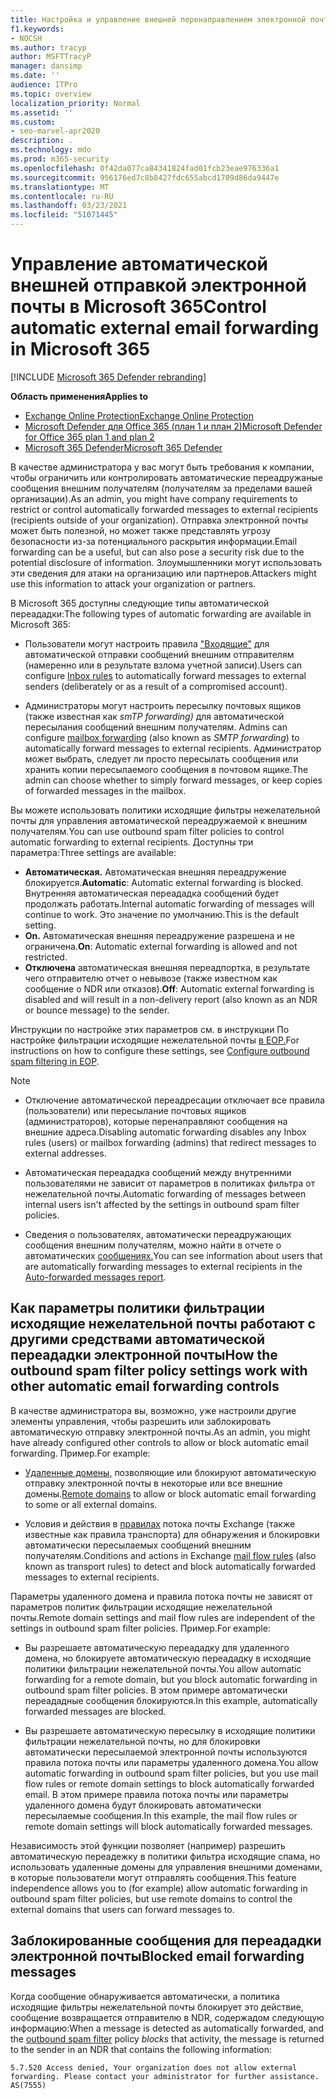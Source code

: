 ```yaml
---
title: Настройка и управление внешней перенаправлением электронной почты, автоматическая переададка, отказано в доступе 5.7.520, отключение внешней переадправления, администратор отключил внешнюю переадправление, исходящие политики по борьбе со спамом
f1.keywords:
- NOCSH
ms.author: tracyp
author: MSFTTracyP
manager: dansimp
ms.date: ''
audience: ITPro
ms.topic: overview
localization_priority: Normal
ms.assetid: ''
ms.custom:
- seo-marvel-apr2020
description: .
ms.technology: mdo
ms.prod: m365-security
ms.openlocfilehash: 0f42da077ca84341824fad01fcb23eae976336a1
ms.sourcegitcommit: 956176ed7c8b8427fdc655abcd1709d86da9447e
ms.translationtype: MT
ms.contentlocale: ru-RU
ms.lasthandoff: 03/23/2021
ms.locfileid: "51071445"
---
```

# <a name="control-automatic-external-email-forwarding-in-microsoft-365"></a><span data-ttu-id="a6fdd-103">Управление автоматической внешней отправкой электронной почты в Microsoft 365</span><span class="sxs-lookup"><span data-stu-id="a6fdd-103">Control automatic external email forwarding in Microsoft 365</span></span>

[!INCLUDE [Microsoft 365 Defender rebranding](../includes/microsoft-defender-for-office.md)]

<span data-ttu-id="a6fdd-104">**Область применения**</span><span class="sxs-lookup"><span data-stu-id="a6fdd-104">**Applies to**</span></span>
- [<span data-ttu-id="a6fdd-105">Exchange Online Protection</span><span class="sxs-lookup"><span data-stu-id="a6fdd-105">Exchange Online Protection</span></span>](exchange-online-protection-overview.md)
- [<span data-ttu-id="a6fdd-106">Microsoft Defender для Office 365 (план 1 и план 2)</span><span class="sxs-lookup"><span data-stu-id="a6fdd-106">Microsoft Defender for Office 365 plan 1 and plan 2</span></span>](defender-for-office-365.md)
- [<span data-ttu-id="a6fdd-107">Microsoft 365 Defender</span><span class="sxs-lookup"><span data-stu-id="a6fdd-107">Microsoft 365 Defender</span></span>](../defender/microsoft-365-defender.md)

<span data-ttu-id="a6fdd-108">В качестве администратора у вас могут быть требования к компании, чтобы ограничить или контролировать автоматические переадружаные сообщения внешним получателям (получателям за пределами вашей организации).</span><span class="sxs-lookup"><span data-stu-id="a6fdd-108">As an admin, you might have company requirements to restrict or control automatically forwarded messages to external recipients (recipients outside of your organization).</span></span> <span data-ttu-id="a6fdd-109">Отправка электронной почты может быть полезной, но может также представлять угрозу безопасности из-за потенциального раскрытия информации.</span><span class="sxs-lookup"><span data-stu-id="a6fdd-109">Email forwarding can be a useful, but can also pose a security risk due to the potential disclosure of information.</span></span> <span data-ttu-id="a6fdd-110">Злоумышленники могут использовать эти сведения для атаки на организацию или партнеров.</span><span class="sxs-lookup"><span data-stu-id="a6fdd-110">Attackers might use this information to attack your organization or partners.</span></span>


<span data-ttu-id="a6fdd-111">В Microsoft 365 доступны следующие типы автоматической переададки:</span><span class="sxs-lookup"><span data-stu-id="a6fdd-111">The following types of automatic forwarding are available in Microsoft 365:</span></span>

- <span data-ttu-id="a6fdd-112">Пользователи могут настроить правила ["Входящие"](https://support.microsoft.com/office/c24f5dea-9465-4df4-ad17-a50704d66c59) для автоматической отправки сообщений внешним отправителям (намеренно или в результате взлома учетной записи).</span><span class="sxs-lookup"><span data-stu-id="a6fdd-112">Users can configure [Inbox rules](https://support.microsoft.com/office/c24f5dea-9465-4df4-ad17-a50704d66c59) to automatically forward messages to external senders (deliberately or as a result of a compromised account).</span></span>

- <span data-ttu-id="a6fdd-113">Администраторы могут настроить пересылку почтовых ящиков (также известная как _smTP forwarding)_ для автоматической пересылания сообщений внешним получателям. [](/exchange/recipients-in-exchange-online/manage-user-mailboxes/configure-email-forwarding)</span><span class="sxs-lookup"><span data-stu-id="a6fdd-113">Admins can configure [mailbox forwarding](/exchange/recipients-in-exchange-online/manage-user-mailboxes/configure-email-forwarding) (also known as _SMTP forwarding_) to automatically forward messages to external recipients.</span></span> <span data-ttu-id="a6fdd-114">Администратор может выбрать, следует ли просто пересылать сообщения или хранить копии пересылаемого сообщения в почтовом ящике.</span><span class="sxs-lookup"><span data-stu-id="a6fdd-114">The admin can choose whether to simply forward messages, or keep copies of forwarded messages in the mailbox.</span></span>

<span data-ttu-id="a6fdd-115">Вы можете использовать политики исходящие фильтры нежелательной почты для управления автоматической переадружаемой к внешним получателям.</span><span class="sxs-lookup"><span data-stu-id="a6fdd-115">You can use outbound spam filter policies to control automatic forwarding to external recipients.</span></span> <span data-ttu-id="a6fdd-116">Доступны три параметра:</span><span class="sxs-lookup"><span data-stu-id="a6fdd-116">Three settings are available:</span></span>

- <span data-ttu-id="a6fdd-117">**Автоматическая.** Автоматическая внешняя переадружение блокируется.</span><span class="sxs-lookup"><span data-stu-id="a6fdd-117">**Automatic**: Automatic external forwarding is blocked.</span></span> <span data-ttu-id="a6fdd-118">Внутренняя автоматическая переададка сообщений будет продолжать работать.</span><span class="sxs-lookup"><span data-stu-id="a6fdd-118">Internal automatic forwarding of messages will continue to work.</span></span> <span data-ttu-id="a6fdd-119">Это значение по умолчанию.</span><span class="sxs-lookup"><span data-stu-id="a6fdd-119">This is the default setting.</span></span>
- <span data-ttu-id="a6fdd-120">**On.** Автоматическая внешняя переадружение разрешена и не ограничена.</span><span class="sxs-lookup"><span data-stu-id="a6fdd-120">**On**: Automatic external forwarding is allowed and not restricted.</span></span>
- <span data-ttu-id="a6fdd-121">**Отключена** автоматическая внешняя переадпортка, в результате чего отправителю отчет о невывозе (также известном как сообщение о NDR или отказов).</span><span class="sxs-lookup"><span data-stu-id="a6fdd-121">**Off**: Automatic external forwarding is disabled and will result in a non-delivery report (also known as an NDR or bounce message) to the sender.</span></span>

<span data-ttu-id="a6fdd-122">Инструкции по настройке этих параметров см. в инструкции По настройке фильтрации исходящие нежелательной почты [в EOP.](configure-the-outbound-spam-policy.md)</span><span class="sxs-lookup"><span data-stu-id="a6fdd-122">For instructions on how to configure these settings, see [Configure outbound spam filtering in EOP](configure-the-outbound-spam-policy.md).</span></span>

> [!NOTE]
>
> - <span data-ttu-id="a6fdd-123">Отключение автоматической переадресации отключает все правила (пользователи) или пересылание почтовых ящиков (администраторов), которые перенаправляют сообщения на внешние адреса.</span><span class="sxs-lookup"><span data-stu-id="a6fdd-123">Disabling automatic forwarding disables any Inbox rules (users) or mailbox forwarding (admins) that redirect messages to external addresses.</span></span>
>
> - <span data-ttu-id="a6fdd-124">Автоматическая переададка сообщений между внутренними пользователями не зависит от параметров в политиках фильтра от нежелательной почты.</span><span class="sxs-lookup"><span data-stu-id="a6fdd-124">Automatic forwarding of messages between internal users isn't affected by the settings in outbound spam filter policies.</span></span>
>
> - <span data-ttu-id="a6fdd-125">Сведения о пользователях, автоматически переадружающих сообщения внешним получателям, можно найти в отчете о автоматических [сообщениях.](mfi-auto-forwarded-messages-report.md)</span><span class="sxs-lookup"><span data-stu-id="a6fdd-125">You can see information about users that are automatically forwarding messages to external recipients in the [Auto-forwarded messages report](mfi-auto-forwarded-messages-report.md).</span></span>

## <a name="how-the-outbound-spam-filter-policy-settings-work-with-other-automatic-email-forwarding-controls"></a><span data-ttu-id="a6fdd-126">Как параметры политики фильтрации исходящие нежелательной почты работают с другими средствами автоматической переададки электронной почты</span><span class="sxs-lookup"><span data-stu-id="a6fdd-126">How the outbound spam filter policy settings work with other automatic email forwarding controls</span></span>

<span data-ttu-id="a6fdd-127">В качестве администратора вы, возможно, уже настроили другие элементы управления, чтобы разрешить или заблокировать автоматическую отправку электронной почты.</span><span class="sxs-lookup"><span data-stu-id="a6fdd-127">As an admin, you might have already configured other controls to allow or block automatic email forwarding.</span></span> <span data-ttu-id="a6fdd-128">Пример.</span><span class="sxs-lookup"><span data-stu-id="a6fdd-128">For example:</span></span>

- <span data-ttu-id="a6fdd-129">[Удаленные домены,](/exchange/mail-flow-best-practices/remote-domains/remote-domains) позволяющие или блокируют автоматическую отправку электронной почты в некоторые или все внешние домены.</span><span class="sxs-lookup"><span data-stu-id="a6fdd-129">[Remote domains](/exchange/mail-flow-best-practices/remote-domains/remote-domains) to allow or block automatic email forwarding to some or all external domains.</span></span>

- <span data-ttu-id="a6fdd-130">Условия и действия в [правилах](/exchange/security-and-compliance/mail-flow-rules/mail-flow-rules) потока почты Exchange (также известные как правила транспорта) для обнаружения и блокировки автоматически пересылаемых сообщений внешним получателям.</span><span class="sxs-lookup"><span data-stu-id="a6fdd-130">Conditions and actions in Exchange [mail flow rules](/exchange/security-and-compliance/mail-flow-rules/mail-flow-rules) (also known as transport rules) to detect and block automatically forwarded messages to external recipients.</span></span>

<span data-ttu-id="a6fdd-131">Параметры удаленного домена и правила потока почты не зависят от параметров политик фильтрации исходящие нежелательной почты.</span><span class="sxs-lookup"><span data-stu-id="a6fdd-131">Remote domain settings and mail flow rules are independent of the settings in outbound spam filter policies.</span></span> <span data-ttu-id="a6fdd-132">Пример.</span><span class="sxs-lookup"><span data-stu-id="a6fdd-132">For example:</span></span>

- <span data-ttu-id="a6fdd-133">Вы разрешаете автоматическую переададку для удаленного домена, но блокируете автоматическую переададку в исходящие политики фильтрации нежелательной почты.</span><span class="sxs-lookup"><span data-stu-id="a6fdd-133">You allow automatic forwarding for a remote domain, but you block automatic forwarding in outbound spam filter policies.</span></span> <span data-ttu-id="a6fdd-134">В этом примере автоматически переададные сообщения блокируются.</span><span class="sxs-lookup"><span data-stu-id="a6fdd-134">In this example, automatically forwarded messages are blocked.</span></span>

- <span data-ttu-id="a6fdd-135">Вы разрешаете автоматическую пересылку в исходящие политики фильтрации нежелательной почты, но для блокировки автоматически пересылаемой электронной почты используются правила потока почты или параметры удаленного домена.</span><span class="sxs-lookup"><span data-stu-id="a6fdd-135">You allow automatic forwarding in outbound spam filter policies, but you use mail flow rules or remote domain settings to block automatically forwarded email.</span></span> <span data-ttu-id="a6fdd-136">В этом примере правила потока почты или параметры удаленного домена будут блокировать автоматически пересылаемые сообщения.</span><span class="sxs-lookup"><span data-stu-id="a6fdd-136">In this example, the mail flow rules or remote domain settings will block automatically forwarded messages.</span></span>

<span data-ttu-id="a6fdd-137">Независимость этой функции позволяет (например) разрешить автоматическую переадежку в политики фильтра исходящие спама, но использовать удаленные домены для управления внешними доменами, в которые пользователи могут отправлять сообщения.</span><span class="sxs-lookup"><span data-stu-id="a6fdd-137">This feature independence allows you to (for example) allow automatic forwarding in outbound spam filter policies, but use remote domains to control the external domains that users can forward messages to.</span></span>

## <a name="blocked-email-forwarding-messages"></a><span data-ttu-id="a6fdd-138">Заблокированные сообщения для переададки электронной почты</span><span class="sxs-lookup"><span data-stu-id="a6fdd-138">Blocked email forwarding messages</span></span>

<span data-ttu-id="a6fdd-139">Когда сообщение обнаруживается автоматически, а политика [](configure-the-outbound-spam-policy.md) исходящие фильтры  нежелательной почты блокирует это действие, сообщение возвращается отправителю в NDR, содержадом следующую информацию:</span><span class="sxs-lookup"><span data-stu-id="a6fdd-139">When a message is detected as automatically forwarded, and the [outbound spam filter](configure-the-outbound-spam-policy.md) policy *blocks* that activity, the message is returned to the sender in an NDR that contains the following information:</span></span>

`5.7.520 Access denied, Your organization does not allow external forwarding. Please contact your administrator for further assistance. AS(7555)`